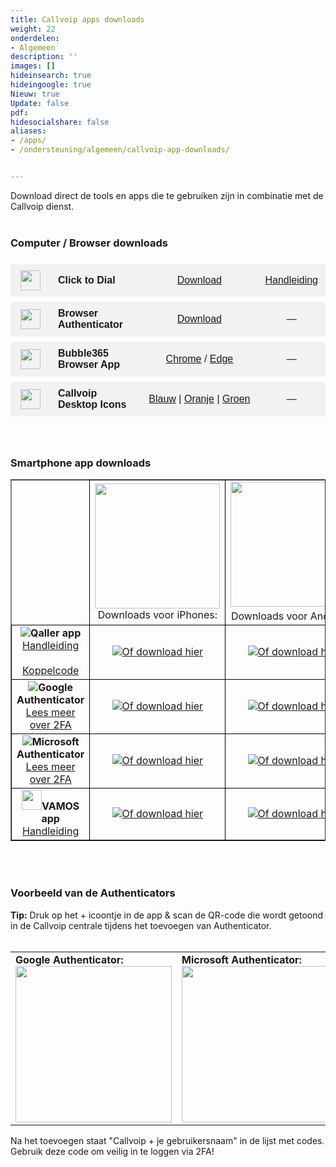 ```yaml
---
title: Callvoip apps downloads
weight: 22
onderdelen:
- Algemeen
description: ''
images: []
hideinsearch: true
hideingoogle: true
Nieuw: true
Update: false
pdf: 
hidesocialshare: false
aliases:
- /apps/
- /ondersteuning/algemeen/callvoip-app-downloads/


---
```

Download direct de tools en apps die te gebruiken zijn in combinatie met de Callvoip dienst.<br><br>
<h3>Computer / Browser downloads</h3>
<table cellspacing="0" cellpadding="0" style="border-collapse:separate;border-spacing:0 8px;width:100%;font-family:Arial,sans-serif;">
  <tr style="background-color:#f2f2f2;">
    <td style="border:none;padding:10px 12px;width:40px;text-align:center;vertical-align:middle;">
      <img src="https://lh3.googleusercontent.com/hnPEM81dFb18FlOTGYv54Rnc2i1b5yOVMItuNog4rqduciO8nLhylJ1JuXeSBij7AT1K1owFctZkjI0GRAhEzyjStg=w128-h128-e365-rj-sc0x00ffffff" width="32" height="32" style="vertical-align:middle;">
    </td>
    <td style="border:none;padding:10px 12px;font-weight:bold;vertical-align:middle;">Click to Dial</td>
    <td style="border:none;padding:10px 12px;text-align:center;white-space:nowrap;vertical-align:middle;">
      <a href="https://chrome.google.com/webstore/detail/callvoip-click-to-dial/hnjepanannlajhppemgdmcjjpimlhkgm?hl=nl" target="_blank">Download</a>
    </td>
    <td style="border:none;padding:10px 12px;text-align:center;white-space:nowrap;vertical-align:middle;">
      <a href="https://www.callvoip.nl/ondersteuning/integraties/click-to-dial/">Handleiding</a>
    </td>
  </tr>

  <tr style="background-color:#f2f2f2;">
    <td style="border:none;padding:10px 12px;width:40px;text-align:center;vertical-align:middle;">
      <img src="https://lh3.googleusercontent.com/LEgohRXYMasRoU-SXiJrkH_LsMMMgpKERWbOCpofID-cbbtKm4DjovRnDo2eiyvWBGcOUSjvQmBPOGKJW7g8y1aJCw=w128-h128-e365-rj-sc0x00ffffff" width="32" height="32" style="vertical-align:middle;">
    </td>
    <td style="border:none;padding:10px 12px;font-weight:bold;vertical-align:middle;">Browser Authenticator</td>
    <td style="border:none;padding:10px 12px;text-align:center;white-space:nowrap;vertical-align:middle;">
      <a href="https://chrome.google.com/webstore/detail/authenticator/bhghoamapcdpbohphigoooaddinpkbai" target="_blank">Download</a>
    </td>
    <td style="border:none;padding:10px 12px;text-align:center;white-space:nowrap;vertical-align:middle;">—</td>
  </tr>

  <tr style="background-color:#f2f2f2;">
    <td style="border:none;padding:10px 12px;width:40px;text-align:center;vertical-align:middle;">
      <img src="https://lh3.googleusercontent.com/j3tINOvSgcuKInS6UlMjsdtuXQRwnSaYP2i5_2LJ2-Nto5JYdpTDdnVO-R9p7cb2jNmS8qRkJBHzHKwH_Bk8KHOU0w=s60" width="32" height="32" style="vertical-align:middle;">
    </td>
    <td style="border:none;padding:10px 12px;font-weight:bold;vertical-align:middle;">Bubble365 Browser App</td>
    <td style="border:none;padding:10px 12px;text-align:center;white-space:nowrap;vertical-align:middle;">
      <a href="https://chromewebstore.google.com/detail/bubble365/ccgmdckiocfdmiapdcknbnmgokjkedkg" target="_blank">Chrome</a> /
      <a href="https://microsoftedge.microsoft.com/addons/detail/bubble365/ofglgfkijflldmmldabogfodljicagbj" target="_blank">Edge</a>
    </td>
    <td style="border:none;padding:10px 12px;text-align:center;white-space:nowrap;vertical-align:middle;">—</td>
  </tr>

  <tr style="background-color:#f2f2f2;">
    <td style="border:none;padding:10px 12px;width:40px;text-align:center;vertical-align:middle;">
      <img src="https://files.callvoip.nl/downloads/ico-blue.ico" width="32" height="32" style="vertical-align:middle;">
    </td>
    <td style="border:none;padding:10px 12px;font-weight:bold;vertical-align:middle;">Callvoip Desktop Icons</td>
    <td style="border:none;padding:10px 12px;text-align:center;white-space:nowrap;vertical-align:middle;">
      <a href="https://callvoip.nl/ico1" target="_blank">Blauw</a> |
      <a href="https://callvoip.nl/ico2" target="_blank">Oranje</a> |
      <a href="https://callvoip.nl/ico3" target="_blank">Groen</a>
    </td>
    <td style="border:none;padding:10px 12px;text-align:center;white-space:nowrap;vertical-align:middle;">—</td>
  </tr>
</table>


<br>
<h3>Smartphone app downloads</h3>
<table border="1" cellpadding="10">
<tbody>
<tr>
<td>&nbsp;</td>
<td style="border: 1px solid black;"><center><img src="https://res.cloudinary.com/callvoip/image/upload/v1686299047/App-Stroe.png" width="200px">Downloads voor iPhones:</center></td>
<td style="border: 1px solid black;"><center><img src="https://res.cloudinary.com/callvoip/image/upload/v1686299047/googleplay_zhcnme.png" width="200px" style="padding-bottom: 5px;">Downloads voor Androids:</center></td>
</tr>
<tr>
<td style="border: 1px solid black;"><center><img src="https://res.cloudinary.com/callvoip/image/upload/v1686299047/qaller5.png"><b>Qaller app</b><br><a href="https://www.callvoip.nl/ondersteuning/simmpl-functionaliteiten/qaller-ios-5/">Handleiding</a><br><br><a href="https://callvoip.nl/koppelcode">Koppelcode</a></center></td>
<td style="border: 1px solid black;"><center><img src="https://res.cloudinary.com/callvoip/image/upload/v1690890155/qaller-apple.png"><a href="https://apps.apple.com/nl/app/qaller/id1140548146" target="_blank">Of download hier</a></center></td>
<td style="border: 1px solid black;"><center><img src="https://res.cloudinary.com/callvoip/image/upload/v1690891028/qaller-google.png"><a href="https://play.google.com/store/apps/details?id=com.digifoon.qaller&hl=nl" target="_blank">Of download hier</a></center></td>
</tr>
<tr>
<td style="border: 1px solid black;"><center><img src="https://res.cloudinary.com/callvoip/image/upload/v1686299047/googleauth2.png"><b>Google Authenticator</b><br><a href="https://www.callvoip.nl/2fa-tips/">Lees meer over 2FA</a></center></td>
<td style="border: 1px solid black;"><center><img src="https://res.cloudinary.com/callvoip/image/upload/v1690890485/google-apple.png"><a href="https://apps.apple.com/us/app/google-authenticator/id388497605" target="_blank">Of download hier</a></center></td>
<td style="border: 1px solid black;"><center><img src="https://res.cloudinary.com/callvoip/image/upload/v1690891028/google-google.png"><a href="https://play.google.com/store/apps/details?id=com.google.android.apps.authenticator2&hl=en&gl=US&pli=1" target="_blank">Of download hier</a></center></td>
</tr>
<tr>
<td style="border: 1px solid black;"><center><img src="https://res.cloudinary.com/callvoip/image/upload/v1686299047/micro2fa.png"><b>Microsoft Authenticator</b><br><a href="https://www.callvoip.nl/2fa-tips/">Lees meer over 2FA</a></center></td>
<td style="border: 1px solid black;"><center><img src="https://res.cloudinary.com/callvoip/image/upload/v1690890485/microsoft-apple2.png"><a href="https://apps.apple.com/us/app/microsoft-authenticator/id983156458" target="_blank">Of download hier</a></center></td>
<td style="border: 1px solid black;"><center><img src="https://res.cloudinary.com/callvoip/image/upload/v1690891028/microsoft-google.png"><a href="https://play.google.com/store/apps/details?id=com.azure.authenticator&hl=en&gl=US" target="_blank">Of download hier</a></center></td>
</tr>
<tr>
<td style="border: 1px solid black;"><center><img src="https://res.cloudinary.com/callvoip/image/upload/v1686299047/vamos_fupe0q.png" width="32px"><b>VAMOS app</b><br><a href="https://www.callvoip.nl/ondersteuning/vast-mobiel/vast-mobiel-handleiding/">Handleiding</a></center></td>
<td style="border: 1px solid black;"><center><img src="https://res.cloudinary.com/callvoip/image/upload/v1690890485/vamos-apple.png"><a href="https://apps.apple.com/nl/app/vamos-vast-mobiel/id1449692498" target="_blank">Of download hier</a></center></td>
<td style="border: 1px solid black;"><center><img src="https://res.cloudinary.com/callvoip/image/upload/v1690891028/vamos-google.png"><a href="https://play.google.com/store/apps/details?id=com.digifoon.fmc" target="_blank">Of download hier</a></center></td>
</tr>
</tbody>
</table>
<br><br>
<h3>Voorbeeld van de Authenticators</h3>
<b>Tip:</b> Druk op het + icoontje in de app & scan de QR-code die wordt getoond in de Callvoip centrale tijdens het toevoegen van Authenticator.<br><br>
<table cellpadding="10">
<tr>
<td><b>Google Authenticator:</b><br><img src="https://res.cloudinary.com/callvoip/image/upload/v1691051265/Google_Auth-example.png" width="250px"></td>
<td><b>Microsoft Authenticator:</b><br><img src="https://res.cloudinary.com/callvoip/image/upload/v1691051265/microsoft_Auth-example.png" width="250px"></td>
<td><b>Microsoft Authenticator:</b><br><img src="https://res.cloudinary.com/callvoip/image/upload/v1691051265/microsoft_Auth-example2.png" width="250px"></td>
</tr>
</table>
Na het toevoegen staat "Callvoip + je gebruikersnaam" in de lijst met codes. Gebruik deze code om veilig in te loggen via 2FA!
